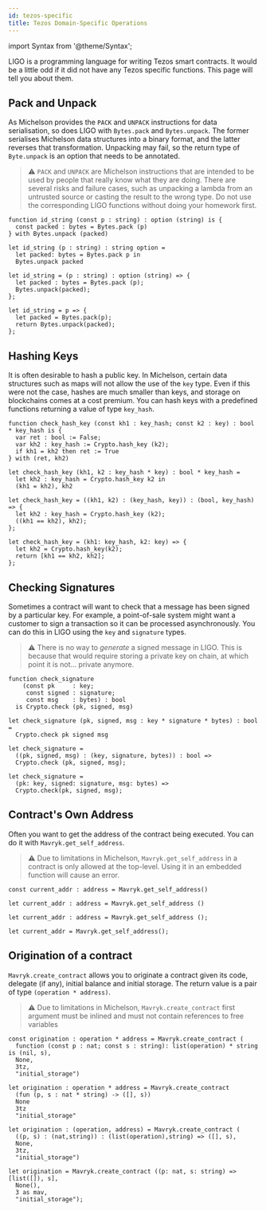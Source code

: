 ```yaml
---
id: tezos-specific
title: Tezos Domain-Specific Operations
---
```


import Syntax from '@theme/Syntax';

LIGO is a programming language for writing Tezos smart contracts. It
would be a little odd if it did not have any Tezos specific
functions. This page will tell you about them.

## Pack and Unpack

As Michelson provides the `PACK` and `UNPACK` instructions for data
serialisation, so does LIGO with `Bytes.pack` and `Bytes.unpack`.  The
former serialises Michelson data structures into a binary format, and
the latter reverses that transformation. Unpacking may fail, so the
return type of `Byte.unpack` is an option that needs to be annotated.

> ⚠️ `PACK` and `UNPACK` are Michelson instructions that are intended
> to be used by people that really know what they are doing. There are
> several risks and failure cases, such as unpacking a lambda from an
> untrusted source or casting the result to the wrong type. Do not use
> the corresponding LIGO functions without doing your homework first.



<Syntax syntax="pascaligo">

```pascaligo group=a
function id_string (const p : string) : option (string) is {
  const packed : bytes = Bytes.pack (p)
} with Bytes.unpack (packed)
```

</Syntax>
<Syntax syntax="cameligo">

```cameligo group=a
let id_string (p : string) : string option =
  let packed: bytes = Bytes.pack p in
  Bytes.unpack packed
```

</Syntax>
<Syntax syntax="reasonligo">

```reasonligo group=a
let id_string = (p : string) : option (string) => {
  let packed : bytes = Bytes.pack (p);
  Bytes.unpack(packed);
};
```

</Syntax>
<Syntax syntax="jsligo">

```jsligo group=a
let id_string = p => {
  let packed = Bytes.pack(p);
  return Bytes.unpack(packed);
};
```

</Syntax>


## Hashing Keys

It is often desirable to hash a public key. In Michelson, certain data
structures such as maps will not allow the use of the `key` type. Even
if this were not the case, hashes are much smaller than keys, and
storage on blockchains comes at a cost premium. You can hash keys with
a predefined functions returning a value of type `key_hash`.



<Syntax syntax="pascaligo">

```pascaligo group=b
function check_hash_key (const kh1 : key_hash; const k2 : key) : bool * key_hash is {
  var ret : bool := False;
  var kh2 : key_hash := Crypto.hash_key (k2);
  if kh1 = kh2 then ret := True
} with (ret, kh2)
```

</Syntax>
<Syntax syntax="cameligo">

```cameligo group=b
let check_hash_key (kh1, k2 : key_hash * key) : bool * key_hash =
  let kh2 : key_hash = Crypto.hash_key k2 in
  (kh1 = kh2), kh2
```

</Syntax>
<Syntax syntax="reasonligo">

```reasonligo group=b
let check_hash_key = ((kh1, k2) : (key_hash, key)) : (bool, key_hash) => {
  let kh2 : key_hash = Crypto.hash_key (k2);
  ((kh1 == kh2), kh2);
};
```

</Syntax>
<Syntax syntax="jsligo">

```jsligo group=b
let check_hash_key = (kh1: key_hash, k2: key) => {
  let kh2 = Crypto.hash_key(k2);
  return [kh1 == kh2, kh2];
};
```

</Syntax>


## Checking Signatures

Sometimes a contract will want to check that a message has been signed
by a particular key. For example, a point-of-sale system might want a
customer to sign a transaction so it can be processed
asynchronously. You can do this in LIGO using the `key` and
`signature` types.

> ⚠️ There is no way to *generate* a signed message in LIGO. This is
> because that would require storing a private key on chain, at which
> point it is not... private anymore.



<Syntax syntax="pascaligo">

```pascaligo group=c
function check_signature
    (const pk     : key;
     const signed : signature;
     const msg    : bytes) : bool
  is Crypto.check (pk, signed, msg)
```

</Syntax>
<Syntax syntax="cameligo">

```cameligo group=c
let check_signature (pk, signed, msg : key * signature * bytes) : bool =
  Crypto.check pk signed msg
```

</Syntax>
<Syntax syntax="reasonligo">

```reasonligo group=c
let check_signature =
  ((pk, signed, msg) : (key, signature, bytes)) : bool =>
  Crypto.check (pk, signed, msg);
```

</Syntax>
<Syntax syntax="jsligo">

```jsligo group=c
let check_signature =
  (pk: key, signed: signature, msg: bytes) =>
  Crypto.check(pk, signed, msg);
```

</Syntax>


## Contract's Own Address

Often you want to get the address of the contract being executed. You
can do it with `Mavryk.get_self_address`.

> ⚠️ Due to limitations in Michelson, `Mavryk.get_self_address` in a
> contract is only allowed at the top-level. Using it in an embedded
> function will cause an error.



<Syntax syntax="pascaligo">

```pascaligo group=d
const current_addr : address = Mavryk.get_self_address()
```

</Syntax>
<Syntax syntax="cameligo">

```cameligo group=d
let current_addr : address = Mavryk.get_self_address ()
```

</Syntax>
<Syntax syntax="reasonligo">

```reasonligo group=d
let current_addr : address = Mavryk.get_self_address ();
```

</Syntax>
<Syntax syntax="jsligo">

```jsligo group=d
let current_addr = Mavryk.get_self_address();
```

</Syntax>

## Origination of a contract

`Mavryk.create_contract` allows you to originate a contract given its code, delegate (if any), initial balance and initial storage.
The return value is a pair of type `(operation * address)`.

> ⚠️ Due to limitations in Michelson, `Mavryk.create_contract` first argument
> must be inlined and must not contain references to free variables

<Syntax syntax="pascaligo">

```pascaligo group=e
const origination : operation * address = Mavryk.create_contract (
  function (const p : nat; const s : string): list(operation) * string is (nil, s),
  None,
  3tz,
  "initial_storage")
```

</Syntax>
<Syntax syntax="cameligo">

```cameligo group=e
let origination : operation * address = Mavryk.create_contract
  (fun (p, s : nat * string) -> ([], s))
  None
  3tz
  "initial_storage"
```

</Syntax>
<Syntax syntax="reasonligo">

```reasonligo group=e
let origination : (operation, address) = Mavryk.create_contract (
  ((p, s) : (nat,string)) : (list(operation),string) => ([], s),
  None,
  3tz,
  "initial_storage")
```

</Syntax>
<Syntax syntax="jsligo">

```jsligo group=e
let origination = Mavryk.create_contract ((p: nat, s: string) => 
[list([]), s],
  None(),
  3 as mav,
  "initial_storage");
```

</Syntax>
